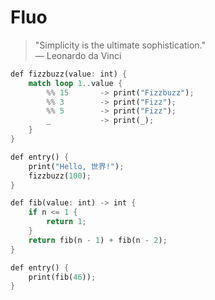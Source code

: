 # Fluo

> "Simplicity is the ultimate sophistication."
> <br>
> — Leonardo da Vinci

```rust
def fizzbuzz(value: int) {
    match loop 1..value {
        %% 15       -> print("Fizzbuzz");
        %% 3        -> print("Fizz");
        %% 5        -> print("Fizz");
        _           -> print(_);
    }
}

def entry() {
    print("Hello, 世界!");
    fizzbuzz(100);
}
```

```rust
def fib(value: int) -> int {
    if n <= 1 { 
        return 1;
    }
    return fib(n - 1) + fib(n - 2);
}

def entry() {
    print(fib(46));
}
```
